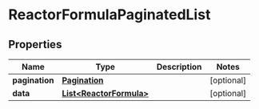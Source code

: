 

# ReactorFormulaPaginatedList


## Properties

| Name | Type | Description | Notes |
|------------ | ------------- | ------------- | -------------|
|**pagination** | [**Pagination**](Pagination.md) |  |  [optional] |
|**data** | [**List&lt;ReactorFormula&gt;**](ReactorFormula.md) |  |  [optional] |



